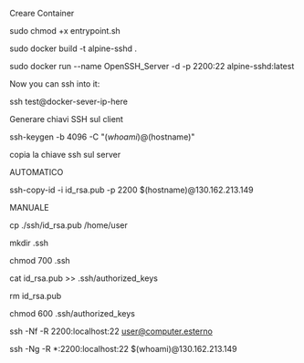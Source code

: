 Creare Container

sudo chmod +x entrypoint.sh

sudo docker build -t alpine-sshd .

sudo docker run --name OpenSSH_Server -d -p 2200:22 alpine-sshd:latest



Now you can ssh into it:

ssh test@docker-sever-ip-here



Generare chiavi SSH sul client

ssh-keygen -b 4096 -C "$(whoami)@$(hostname)"

copia la chiave ssh sul server

AUTOMATICO 

ssh-copy-id -i id_rsa.pub -p 2200 $(hostname)@130.162.213.149


MANUALE

cp ./ssh/id_rsa.pub /home/user

mkdir .ssh

chmod  700 .ssh

cat id_rsa.pub >> .ssh/authorized_keys

rm id_rsa.pub

chmod 600 .ssh/authorized_keys




ssh -Nf -R 2200:localhost:22 user@computer.esterno

ssh -Ng -R *:2200:localhost:22 $(whoami)@130.162.213.149
